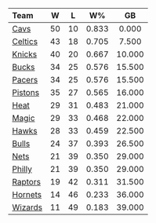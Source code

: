 | Team                            |  W  |  L  |  W%   |   GB   |
|:--------------------------------|:---:|:---:|:-----:|:------:|
| [Cavs](/r/clevelandcavs)        | 50  | 10  | 0.833 | 0.000  |
| [Celtics](/r/bostonceltics)     | 43  | 18  | 0.705 | 7.500  |
| [Knicks](/r/NYKnicks)           | 40  | 20  | 0.667 | 10.000 |
| [Bucks](/r/MkeBucks)            | 34  | 25  | 0.576 | 15.500 |
| [Pacers](/r/pacers)             | 34  | 25  | 0.576 | 15.500 |
| [Pistons](/r/DetroitPistons)    | 35  | 27  | 0.565 | 16.000 |
| [Heat](/r/heat)                 | 29  | 31  | 0.483 | 21.000 |
| [Magic](/r/OrlandoMagic)        | 29  | 33  | 0.468 | 22.000 |
| [Hawks](/r/AtlantaHawks)        | 28  | 33  | 0.459 | 22.500 |
| [Bulls](/r/chicagobulls)        | 24  | 37  | 0.393 | 26.500 |
| [Nets](/r/GoNets)               | 21  | 39  | 0.350 | 29.000 |
| [Philly](/r/sixers)             | 21  | 39  | 0.350 | 29.000 |
| [Raptors](/r/torontoraptors)    | 19  | 42  | 0.311 | 31.500 |
| [Hornets](/r/CharlotteHornets)  | 14  | 46  | 0.233 | 36.000 |
| [Wizards](/r/washingtonwizards) | 11  | 49  | 0.183 | 39.000 |
